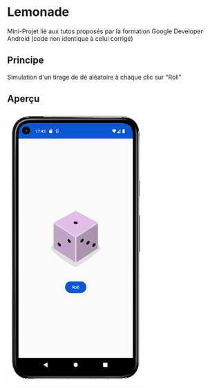 # Lemonade

Mini-Projet lié aux tutos proposés par la formation Google Developer Android
(code non identique à celui corrigé)

## Principe

Simulation d'un tirage de dé aléatoire à chaque clic sur "Roll"

## Aperçu

![Dice Screen](readmeImg/diceScreen.png)